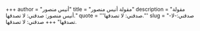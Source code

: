 +++
author = "أنيس منصور"
title = "مقولة أنيس منصور"
description = "مقولة أنيس منصور: صدقني: لا تصدقها."
quote = '''صدقني: لا تصدقها.''' 
slug = "صدقني:-لا-تصدقها"
+++
صدقني: لا تصدقها.

